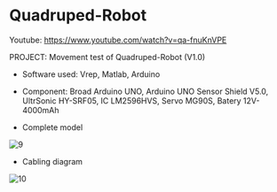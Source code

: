 # Quadruped-Robot
 Youtube: https://www.youtube.com/watch?v=qa-fnuKnVPE
 
 PROJECT: Movement test of Quadruped-Robot (V1.0)
 
 - Software used: Vrep, Matlab, Arduino
 
 - Component: Broad Arduino UNO, Arduino UNO Sensor Shield V5.0, UltrSonic HY-SRF05, IC LM2596HVS, Servo MG90S, Batery 12V-4000mAh

 - Complete model
 
![9](https://github.com/QuangKhieu/Quadruped-Robot/assets/90948372/7a034bf6-c034-4aab-bca4-f2c1aee248bc)

 - Cabling diagram
 
![10](https://github.com/QuangKhieu/Quadruped-Robot/assets/90948372/8b93d3de-b4da-4b88-8789-d430d8b42735)
